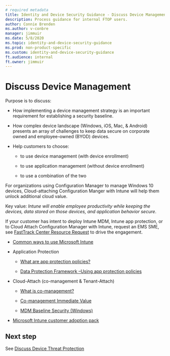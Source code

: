 ```yaml
---
# required metadata
title: Identity and Device Security Guidance - Discuss Device Management
description: Process guidance for internal FTOP users.
author: Connie Brenden
ms.author: v-conbre
manager: jimmuir
ms.date: 5/8/2020
ms.topic: identity-and-device-security-guidance
ms.prod: non-product-specific
ms.custom: identity-and-device-security-guidance
ft.audience: internal
ft.owner: jimmuir
---
```

# Discuss Device Management

​Purpose is to discuss:

- How implementing a device management strategy is an important requirement for establishing a security baseline.

- How complex device landscape (Windows, iOS, Mac, & Android) presents an array of challenges to keep data secure on corporate owned and employee-owned (BYOD) devices.

- Help customers to choose:

    - to use device management (with device enrollment)

    - to use application management (without device enrollment)

    - to use a combination of the two

For organizations using Configuration Manager to manage Windows 10 devices, Cloud-attaching Configuration Manger with Intune will help them unlock additional cloud value.

Key value: *Intune will enable employee productivity while keeping the devices, data stored on those devices, and application behavior secure*.

If your customer has intent to deploy Intune MDM, Intune app protection, or to Cloud Attach Configuration Manager with Intune, request an EMS SME, see [FastTrack Center Resource Request](https://aka.ms/ftcresourcerequest) to drive the engagement.

- [Common ways to use Microsoft Intune](https://docs.microsoft.com/intune/common-scenarios)

- Application Protection

    - [What are app protection policies?](https://docs.microsoft.com/intune/app-protection-policy)

    - [Data Protection Framework –Using app protection policies](https://docs.microsoft.com/en-us/mem/intune/apps/app-protection-framework)

- Cloud-Attach (co-management & Tenant-Attach)

    - [What is co-management?](https://docs.microsoft.com/sccm/comanage/overview)

    - [Co-management Immediate Value](https://docs.microsoft.com/en-us/mem/configmgr/comanage/quickstarts#immediate-value)

    - [MDM Baseline Security (Windows)](https://docs.microsoft.com/en-us/mem/intune/protect/security-baseline-settings-mdm-all?pivots=mdm-may-2019)

- [Microsoft Intune customer adoption pack](https://techcommunity.microsoft.com/t5/Enterprise-Mobility-Security/Microsoft-Intune-customer-adoption-pack-is-now-available/ba-p/679866)

## Next step

See [Discuss Device Threat Protection](discuss-device-threat-protection.md)
